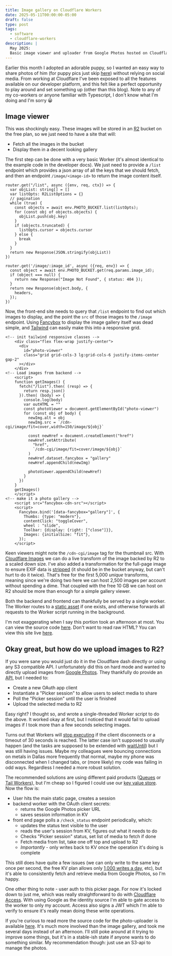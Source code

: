 ```yaml
---
title: Image gallery on Cloudflare Workers
date: 2025-05-11T00:00:00-05:00
draft: false
type: post
tags:
  - software
  - cloudflare-workers
description: |
  May 2025:
  Basic image viewer and uploader from Google Photos hosted on Cloudflare Workers
---
```


Earlier this month I adopted an adorable puppy, so I wanted an easy way to share
photos of him (for puppy pics just skip [here][Luca]) without relying on social
media. From working at Cloudflare I've been exposed to all the features
available on our developer platform, and this felt like a perfect opportunity to
play around and set something up (other than this blog). Note to any of my
co-workers or anyone familiar with Typescript, I don't know what I'm doing and
I'm sorry 😀

## Image viewer

This was shockingly easy. These images will be stored in an [R2] bucket on
the free plan, so we just need to have a site that will:

* Fetch all the images in the bucket
* Display them in a decent looking gallery

The first step can be done with a very basic Worker (it's almost identical to
the example code in the developer docs). We just need to provide a `/list`
endpoint which provides a json array of all the keys that we should fetch, and
then an endpoint `/image/<image-id>` to return the image content itself.

```
router.get("/list", async ({env, req, ctx}) => {
  var objList: string[] = []
  var listOpts: R2ListOptions = {}
  // pagination
  while (true) {
    const objects = await env.PHOTO_BUCKET.list(listOpts);
    for (const obj of objects.objects) {
      objList.push(obj.key)
    }
    if (objects.truncated) {
      listOpts.cursor = objects.cursor
    } else {
      break
    }
  }
  return new Response(JSON.stringify(objList))
})

router.get('/image/:image_id', async ({req, env}) => {
  const object = await env.PHOTO_BUCKET.get(req.params.image_id);
  if (object === null) {
    return new Response("Image Not Found", { status: 404 });
  }
  return new Response(object.body, {
    headers,
  });
})
```

Now, the front-end site needs to query that `/list` endpoint to find out which
images to display, and the point the `src` of those images to the `/image`
endpoint. Using [Fancybox] to display the image gallery itself was dead simple,
and [Tailwind] can easily make this into a responsive grid.

```
<!-- init tailwind responsive classes -->
    <div class="flex flex-wrap justify-center">
      <div
        id="photo-viewer"
        class="grid grid-cols-3 lg:grid-cols-6 justify-items-center gap-2"
      ></div>
    </div>
<!-- Load images from backend -->
    <script>
    function getImages() {
      fetch("/list").then( (resp) => {
        return resp.json()
      }).then( (body) => {
        console.log(body)
        var outHTML = ""
        const photoViewer = document.getElementById("photo-viewer")
        for (const obj of body) {
          newImg.alt = obj
          newImg.src = `/cdn-cgi/image/fit=cover,width=150/image/${obj}`

          const newHref = document.createElement("href")
          newHref.setAttribute(
            "href",
            `/cdn-cgi/image/fit=cover/image/${obj}`
          )
          newHref.dataset.fancybox = "gallery"
          newHref.appendChild(newImg)

          photoViewer.appendChild(newHref)
        }
      })
    }
    getImages()
    </script>
<!-- make it a photo gallery -->
    <script src="fancybox-cdn-src"></script>
    <script>
      Fancybox.bind('[data-fancybox="gallery"]', {
        Thumbs: {type: "modern"},
        contentClick: "toggleCover",
        wheel : "slide",
        Toolbar: {display: {right: ["close"]}},
        Images: {initialSize: "fit"},
      });    
    </script>
```

Keen viewers might note the `/cdn-cgi/image` tag for the thumbnail src. With
[Cloudflare Images][Images] we can do a live transform of the image backed by R2
to a scaled down size. I've also added a transformation for the full-page image
to ensure EXIF data is [stripped][images-strip] (it should be in the bucket
anyway, but can't hurt to do it twice). That's free for the first 5,000 *unique*
transforms, meaning since we're doing two here we can host 2,500 images per
account without spending a dime. That coupled with the free 10 GB we can host on
R2 should be more than enough for a simple gallery viewer.

Both the backend and frontend can thankfully be served by a single worker. The
Worker routes to a [static asset][Assets] if one exists, and otherwise forwards
all requests to the Worker script running in the background.

I'm not exaggerating when I say this portion took an afternoon at most. You can
view the source code [here][gallery-code]. Don't want to read raw HTML? You can
view this site live [here][Luca].

## Okay great, but how do we upload images to R2?

If you were sane you would just do it in the Cloudflare dash directly or using
any S3 compatible API. I unfortunately did this on hard mode and wanted to
directly upload images from [Google Photos][GPhotos]. They thankfully do provide
an [API][GPhotos api docs], but I needed to:

* Create a new OAuth app client
* Instantiate a "Picker session" to allow users to select media to share
* Poll the "Picker session" until the user is finished
* Upload the selected media to R2

Easy right? I thought so, and wrote a single-threaded Worker script to do the
above. It worked okay at first, but I noticed that it would fail to upload
images if I took more than a few seconds selecting images.

Turns out that Workers will [stop executing][Duration] if the client disconnects
or a timeout of 30 seconds is reached. The latter case isn't supposed to usually
happen (and the tasks are supposed to be extended with [waitUntil]) but I was
still having issues. Maybe my colleagues were bouncing connections on metals in
Dallas more frequently that normal, maybe my phone was disconnected when I
changed tabs, or (more likely) my code was failing in odd ways.  Regardless I
needed a more robust solution.

The recommended solutions are using different paid products ([Queues] or [Tail
Workers]), but I'm cheap so I figured I could use our [key value store][KV]. Now
the flow is:

* User hits the main static page, creates a session
* backend worker with the OAuth client secrets:
    * returns the Google Photos picker URL
    * saves session information in KV
* front end page polls a `/check_status` endpoint periodically, which:
    * updates the status text visible to the user
    * reads the user's session from KV, figures out what it needs to do
    * Checks "Picker session" status, set list of media to fetch if done
    * Fetch media from list, take one off top and upload to R2
    * *Importantly* - only writes back to KV once the operation it's doing is
      complete

This still does have quite a few issues (we can only write to the same key once
per second, the free KV plan allows only [1,000 writes a day][kv-limits], etc),
but it's able to consistently fetch and retrieve media from Google Photos, so
I'm happy.

One other thing to note - user auth to this picker page. For now it's locked
down to just me, which was really straightforward to do with [Cloudflare
Access][Access]. With using Google as the identity source I'm able to gate
access to the worker to only my account. Access also signs a JWT which I'm able
to verify to ensure it's really mean doing these write operations.

If you're curious to read more the source code for the photo-uploader is
available [here][picker-code]. It's much more involved than the image gallery,
and took me several days instead of an afternoon. I'll still poke around at it
trying to improve some things, but it's in a stable-ish state if anyone wants to
do something similar. My recommendation though: just use an S3-api to manage the
photos.

[R2]: https://developers.cloudflare.com/r2/
[Fancybox]: https://fancyapps.com/fancybox/
[Tailwind]: https://tailwindcss.com/
[Images]: https://developers.cloudflare.com/images/
[Luca]: https://luca.josephvoss.com
[GPhotos]: https://photos.google.com
[GPhotos api docs]: https://developers.google.com/photos/picker/reference/rest
[Duration]: https://developers.cloudflare.com/workers/platform/limits/#duration
[Queues]: https://developers.cloudflare.com/queues/
[Tail Workers]: https://developers.cloudflare.com/workers/observability/logs/tail-workers/
[KV]: https://developers.cloudflare.com/kv/
[gallery-code]: https://github.com/josephvoss/photo-gallery-worker
[Assets]: https://developers.cloudflare.com/workers/static-assets/
[waitUntil]: https://developers.cloudflare.com/workers/runtime-apis/context/#waituntil
[kv-limits]: https://developers.cloudflare.com/kv/platform/limits/
[Access]: https://developers.cloudflare.com/cloudflare-one/identity/
[images-strip]: https://developers.cloudflare.com/images/transform-images/transform-via-workers/#metadata
[picker-code]: https://github.com/josephvoss/cf-images-google-photos
